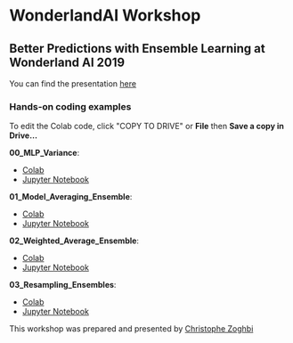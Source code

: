 # WonderlandAI Workshop
## Better Predictions with Ensemble Learning at Wonderland AI 2019

You can find the presentation [here](https://drive.google.com/open?id=1VRLpE7Cf7eRVdG071y9Zmvgi0Fnl7l_o)

### Hands-on coding examples
To edit the Colab code, click "COPY TO DRIVE" or **File** then **Save a copy in Drive…** <br />

**00_MLP_Variance**:
* [Colab](https://colab.research.google.com/drive/1Ass7OHu4AEhrlxufKAU8U1Xem2mLuNA3)
* [Jupyter Notebook](./notebooks/00_MLP_Variance.ipynb)


**01_Model_Averaging_Ensemble**:
* [Colab](https://colab.research.google.com/drive/1GQ46ibWJlY_2N5NfNN5vsakKR45CrYSd)
* [Jupyter Notebook](./notebooks/01_Model_Averaging_Ensemble.ipynb)


**02_Weighted_Average_Ensemble**:
* [Colab](https://colab.research.google.com/drive/1me1uKXhtF8BERqX5OqhCCAiMph_vJnKx)
* [Jupyter Notebook](./notebooks/02_Weighted_Average_Ensemble.ipynb)


**03_Resampling_Ensembles**:
* [Colab](https://colab.research.google.com/drive/1mZuehC6l22zsvusIHzofuimqMjLJBgR0)
* [Jupyter Notebook](./notebooks/03_Resampling_Ensembles.ipynb)


This workshop was prepared and presented by [Christophe Zoghbi](https://www.linkedin.com/in/christophezoghbi/)
